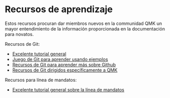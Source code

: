# Recursos de aprendizaje

Estos recursos procuran dar miembros nuevos en la communidad QMK un mayor entendimiento de la información proporcionada en la documentación para novatos.

Recursos de Git:

* [Excelente tutorial general](https://www.codecademy.com/learn/learn-git)
* [Juego de Git para aprender usando ejemplos](https://learngitbranching.js.org/)
* [Recursos de Git para aprender más sobre Github](getting_started_github.md)
* [Recursos de Git dirigidos específicamente a QMK](contributing.md)


Recursos para línea de mandatos:

* [Excelente tutorial general sobre la línea de mandatos](https://www.codecademy.com/learn/learn-the-command-line)
